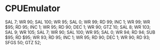 # CPUEmulator
SAL 7;
WR 90;
SAL 100;
WR 95;
SAL 0;
WR 99;
RD 99;
INC 1;
WR 99;
WR $95;
RD 95;
INC 1;
WR 95;
RD 90;
DEC 1;
WR 90;
GTZ 10;
SAL 8;
WR 103;
SAL 9;
WR 105;
SAL 7;
WR 90;
SAL 100;
WR 95;
SAL 0;
WR 94;
RD 94;
SUB $95;
RD $95;
WR 93;
RD 95;
INC 1;
WR 95;
RD 90;
DEC 1;
WR 90;
RD 93;
SFGS 50;
GTZ 52;
